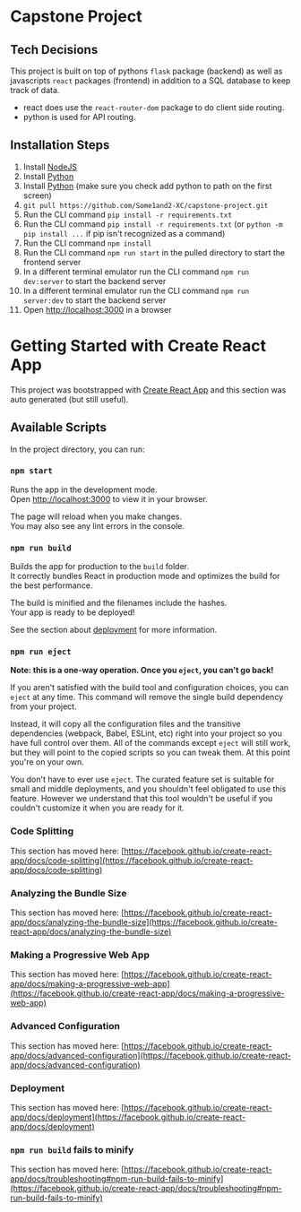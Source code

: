 # Capstone Project
## Tech Decisions
This project is built on top of pythons `flask` package (backend) as well as javascripts `react` packages (frontend) in addition to a SQL database to keep track of data.
 - react does use the `react-router-dom` package to do client side routing. 
 - python is used for API routing.

## Installation Steps
1. Install [NodeJS](https://nodejs.org/en)
2. Install [Python](https://www.python.org/)
2. Install [Python](https://www.python.org/) (make sure you check add python to path on the first screen)
2. `git pull https://github.com/Some1and2-XC/capstone-project.git`
2. Run the CLI command `pip install -r requirements.txt`
2. Run the CLI command `pip install -r requirements.txt` (or `python -m pip install ...` if pip isn't recognized as a command)
2. Run the CLI command `npm install`
2. Run the CLI command `npm run start` in the pulled directory to start the frontend server
2. In a different terminal emulator run the CLI command `npm run dev:server` to start the backend server
2. In a different terminal emulator run the CLI command `npm run server:dev` to start the backend server
2. Open [http://localhost:3000](http://localhost:3000) in a browser


# Getting Started with Create React App
This project was bootstrapped with [Create React App](https://github.com/facebook/create-react-app) and this section was auto generated (but still useful).

## Available Scripts
In the project directory, you can run:
### `npm start`
Runs the app in the development mode.\
Open [http://localhost:3000](http://localhost:3000) to view it in your browser.

The page will reload when you make changes.\
You may also see any lint errors in the console.

### `npm run build`
Builds the app for production to the `build` folder.\
It correctly bundles React in production mode and optimizes the build for the best performance.

The build is minified and the filenames include the hashes.\
Your app is ready to be deployed!

See the section about [deployment](https://facebook.github.io/create-react-app/docs/deployment) for more information.

### `npm run eject`

**Note: this is a one-way operation. Once you `eject`, you can't go back!**

If you aren't satisfied with the build tool and configuration choices, you can `eject` at any time. This command will remove the single build dependency from your project.

Instead, it will copy all the configuration files and the transitive dependencies (webpack, Babel, ESLint, etc) right into your project so you have full control over them. All of the commands except `eject` will still work, but they will point to the copied scripts so you can tweak them. At this point you're on your own.

You don't have to ever use `eject`. The curated feature set is suitable for small and middle deployments, and you shouldn't feel obligated to use this feature. However we understand that this tool wouldn't be useful if you couldn't customize it when you are ready for it.

### Code Splitting
This section has moved here: [https://facebook.github.io/create-react-app/docs/code-splitting](https://facebook.github.io/create-react-app/docs/code-splitting)

### Analyzing the Bundle Size
This section has moved here: [https://facebook.github.io/create-react-app/docs/analyzing-the-bundle-size](https://facebook.github.io/create-react-app/docs/analyzing-the-bundle-size)

### Making a Progressive Web App
This section has moved here: [https://facebook.github.io/create-react-app/docs/making-a-progressive-web-app](https://facebook.github.io/create-react-app/docs/making-a-progressive-web-app)

### Advanced Configuration
This section has moved here: [https://facebook.github.io/create-react-app/docs/advanced-configuration](https://facebook.github.io/create-react-app/docs/advanced-configuration)

### Deployment
This section has moved here: [https://facebook.github.io/create-react-app/docs/deployment](https://facebook.github.io/create-react-app/docs/deployment)

### `npm run build` fails to minify
This section has moved here: [https://facebook.github.io/create-react-app/docs/troubleshooting#npm-run-build-fails-to-minify](https://facebook.github.io/create-react-app/docs/troubleshooting#npm-run-build-fails-to-minify)
